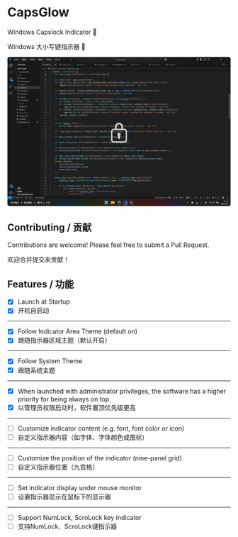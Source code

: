 # CapsGlow
 
Windows Capslock Indicator 🦆

Windows 大小写键指示器 🦆

![image](https://raw.githubusercontent.com/iKineticate/CapsGlow/refs/heads/main/screenshots/capslock.png)

## Contributing / 贡献

Contributions are welcome! Please feel free to submit a Pull Request.

欢迎合并提交来贡献！

## Features / 功能
- [x] Launch at Startup
- [x] 开机自启动
---
- [x] Follow Indicator Area Theme (default on)
- [x] 跟随指示器区域主题（默认开启）
---
- [x] Follow System Theme
- [x] 跟随系统主题
---
- [x] When launched with administrator privileges, the software has a higher priority for being always on top.
- [x] 以管理员权限启动时，软件置顶优先级更高
---
- [ ] Customize indicator content (e.g. font, font color or icon)
- [ ] 自定义指示器内容（如字体、字体颜色或图标）
---
- [ ] Customize the position of the indicator (nine-panel grid)
- [ ] 自定义指示器位置（九宫格）
---
- [ ] Set indicator display under mouse monitor
- [ ] 设置指示器显示在鼠标下的显示器
---
- [ ] Support NumLock, ScroLock key indicator
- [ ] 支持NumLock、ScroLock键指示器